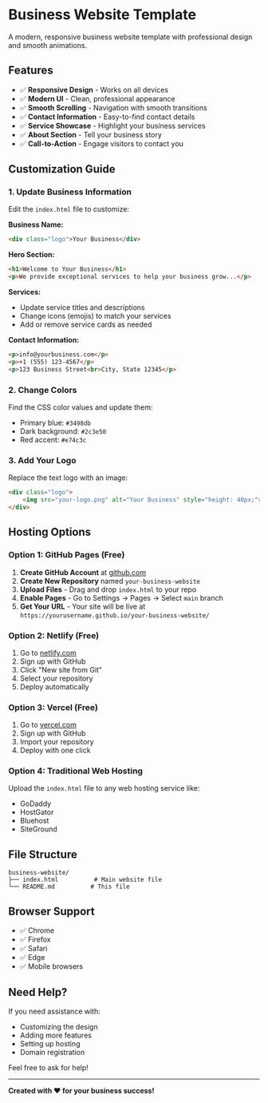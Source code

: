 # Business Website Template

A modern, responsive business website template with professional design and smooth animations.

## Features

- ✅ **Responsive Design** - Works on all devices
- ✅ **Modern UI** - Clean, professional appearance
- ✅ **Smooth Scrolling** - Navigation with smooth transitions
- ✅ **Contact Information** - Easy-to-find contact details
- ✅ **Service Showcase** - Highlight your business services
- ✅ **About Section** - Tell your business story
- ✅ **Call-to-Action** - Engage visitors to contact you

## Customization Guide

### 1. Update Business Information

Edit the `index.html` file to customize:

**Business Name:**
```html
<div class="logo">Your Business</div>
```

**Hero Section:**
```html
<h1>Welcome to Your Business</h1>
<p>We provide exceptional services to help your business grow...</p>
```

**Services:**
- Update service titles and descriptions
- Change icons (emojis) to match your services
- Add or remove service cards as needed

**Contact Information:**
```html
<p>info@yourbusiness.com</p>
<p>+1 (555) 123-4567</p>
<p>123 Business Street<br>City, State 12345</p>
```

### 2. Change Colors

Find the CSS color values and update them:
- Primary blue: `#3498db`
- Dark background: `#2c3e50`
- Red accent: `#e74c3c`

### 3. Add Your Logo

Replace the text logo with an image:
```html
<div class="logo">
    <img src="your-logo.png" alt="Your Business" style="height: 40px;">
</div>
```

## Hosting Options

### Option 1: GitHub Pages (Free)

1. **Create GitHub Account** at [github.com](https://github.com/)
2. **Create New Repository** named `your-business-website`
3. **Upload Files** - Drag and drop `index.html` to your repo
4. **Enable Pages** - Go to Settings → Pages → Select `main` branch
5. **Get Your URL** - Your site will be live at `https://yourusername.github.io/your-business-website/`

### Option 2: Netlify (Free)

1. Go to [netlify.com](https://netlify.com/)
2. Sign up with GitHub
3. Click "New site from Git"
4. Select your repository
5. Deploy automatically

### Option 3: Vercel (Free)

1. Go to [vercel.com](https://vercel.com/)
2. Sign up with GitHub
3. Import your repository
4. Deploy with one click

### Option 4: Traditional Web Hosting

Upload the `index.html` file to any web hosting service like:
- GoDaddy
- HostGator
- Bluehost
- SiteGround

## File Structure

```
business-website/
├── index.html          # Main website file
└── README.md          # This file
```

## Browser Support

- ✅ Chrome
- ✅ Firefox
- ✅ Safari
- ✅ Edge
- ✅ Mobile browsers

## Need Help?

If you need assistance with:
- Customizing the design
- Adding more features
- Setting up hosting
- Domain registration

Feel free to ask for help!

---

**Created with ❤️ for your business success!** 

